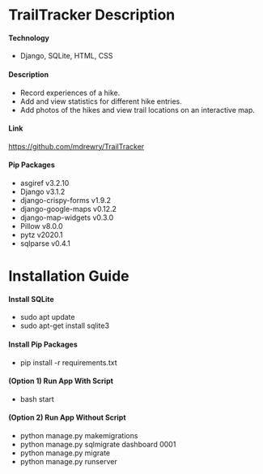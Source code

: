 # TrailTracker Description

#### Technology
* Django, SQLite, HTML, CSS

#### Description
* Record experiences of a hike.
* Add and view statistics for different hike entries.
* Add photos of the hikes and view trail locations on an interactive map. 

#### Link
https://github.com/mdrewry/TrailTracker

#### Pip Packages
* asgiref v3.2.10
* Django v3.1.2
* django-crispy-forms v1.9.2
* django-google-maps v0.12.2
* django-map-widgets v0.3.0
* Pillow v8.0.0
* pytz v2020.1
* sqlparse v0.4.1

# Installation Guide

#### Install SQLite
* sudo apt update
* sudo apt-get install sqlite3

#### Install Pip Packages
* pip install -r requirements.txt

#### (Option 1) Run App With Script
* bash start

#### (Option 2) Run App Without Script
* python manage.py makemigrations
* python manage.py sqlmigrate dashboard 0001
* python manage.py migrate
* python manage.py runserver
